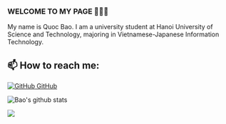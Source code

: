 ### WELCOME TO MY PAGE 👋👋👋
My name is Quoc Bao. I am a university student at Hanoi University of Science and Technology, majoring in Vietnamese-Japanese Information Technology.<br>
## 📫 How to reach me: 

[![GitHub](https://i.stack.imgur.com/tskMh.png) GitHub](https://github.com/kuokubao) 


![Bao's github stats](https://github-readme-stats-git-masterrstaa-rickstaa.vercel.app/api?username=kuokubao&show_icons=true&theme=tokyonight&hide=contribs,prs,issues)

<a href="https://github.com/kuokubao/Booking_Care">
  <!-- Change the `github-readme-stats.anuraghazra1.vercel.app` to `github-readme-stats.vercel.app`  -->
  <img align="center" src="https://github-readme-stats.anuraghazra1.vercel.app/api/pin/?username=kuokubao&repo=Booking_Care&theme=radical" />
</a>    
